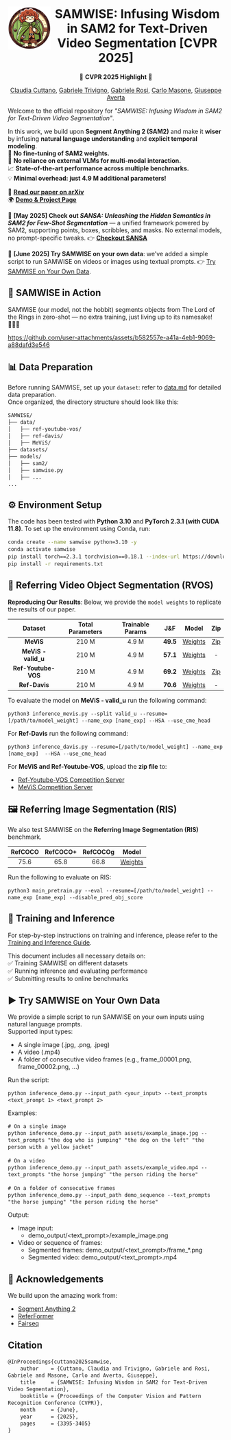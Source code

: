 <div align="center">
<img align="left" width="100" height="100" src="assets/logo.png" alt="">

# SAMWISE: Infusing Wisdom in SAM2 for Text-Driven Video Segmentation [CVPR 2025]

🎉 **CVPR 2025 Highlight** 🎉  

[Claudia Cuttano](https://scholar.google.it/citations?user=W7lNKNsAAAAJ&hl=en), [Gabriele Trivigno](https://scholar.google.com/citations?user=JXf_iToAAAAJ&hl=en), [Gabriele Rosi](https://scholar.google.com/citations?user=8AfX1GcAAAAJ&hl=en), [Carlo Masone](https://scholar.google.it/citations?user=cM3Iz_4AAAAJ&hl=en), [Giuseppe Averta](https://scholar.google.it/citations?user=i4rm0tYAAAAJ&hl=en)

</div>

Welcome to the official repository for *"SAMWISE: Infusing Wisdom in SAM2 for Text-Driven Video Segmentation"*.  

In this work, we build upon **Segment Anything 2 (SAM2)** and make it **wiser** by infusing **natural language understanding** and **explicit temporal modeling**.  
🚀 **No fine-tuning of SAM2 weights.**  
🧠 **No reliance on external VLMs for multi-modal interaction.**  
📈 **State-of-the-art performance across multiple benchmarks.**  
💡 **Minimal overhead: just 4.9 M additional parameters!**  

📄 **[Read our paper on arXiv](https://arxiv.org/abs/2411.17646)**
<br>
🌍 **[Demo & Project Page](https://claudiacuttano.github.io/SAMWISE/)**   


📢 **[May 2025] Check out _SANSA: Unleashing the Hidden Semantics in SAM2 for Few-Shot Segmentation_** — a unified framework powered by SAM2, supporting points, boxes, scribbles, and masks. No external models, no prompt-specific tweaks. 👉 **[Checkout SANSA](https://github.com/ClaudiaCuttano/SANSA)**

📢 **[June 2025] Try SAMWISE on your own data**: we’ve added a simple script to run SAMWISE on  videos or images using textual prompts. 👉 [Try SAMWISE on Your Own Data](#️-try-samwise-on-your-own-data).

## 👀 SAMWISE in Action
<!-- 
Our approach integrates natural language knowledge and temporal cues for <b>streaming-based Referring Video Segmentation (RVOS)</b>. We mitigate tracking bias—where the model may overlook an identifiable object while tracking another—through a learnable mechanism. This enables efficient streaming processing, leveraging memory from previous frames to maintain context and ensure accurate object segmentation.

<p align="center">
  <img src="./assets/teaser.png">
    <br/><em> SAMWISE for streaming-based RVOS.</em>
</p>
-->

SAMWISE (our model, not the hobbit) segments objects from The Lord of the Rings in zero-shot — no extra training, just living up to its namesake! 🧙‍♂️✨

https://github.com/user-attachments/assets/b582557e-a41a-4eb1-9069-a88dafd3e546



## 📊 Data Preparation  
Before running SAMWISE, set up your ```dataset```: refer to [data.md](docs/data.md) for detailed data preparation.  
Once organized, the directory structure should look like this:
```
SAMWISE/
├── data/
│   ├── ref-youtube-vos/
│   ├── ref-davis/
│   ├── MeViS/
├── datasets/
├── models/
│   ├── sam2/
│   ├── samwise.py
│   ├── ...
...
```

## ⚙️ Environment Setup  

The code has been tested with **Python 3.10** and **PyTorch 2.3.1 (with CUDA 11.8)**. To set up the environment using Conda, run:  

```bash
conda create --name samwise python=3.10 -y
conda activate samwise
pip install torch==2.3.1 torchvision==0.18.1 --index-url https://download.pytorch.org/whl/cu118
pip install -r requirements.txt
```

## 🎥 Referring Video Object Segmentation (RVOS)  

**Reproducing Our Results**: Below, we provide the ```model weights``` to replicate the results of our paper.

|       Dataset       | Total Parameters | Trainable Params |   J&F    |                                              Model                                               |                                             Zip                                              |
|:-------------------:|:----------------:|:----------------:|:--------:|:------------------------------------------------------------------------------------------------:|:--------------------------------------------------------------------------------------------:|
|      **MeViS**      |      210 M       |      4.9 M       | **49.5** |  [Weights](https://drive.google.com/file/d/1Molt2up2bP41ekeczXWQU-LWTskKJOV2/view?usp=sharing)   | [Zip](https://drive.google.com/file/d/10gnlVzFyPWa6pKk37eljKAR_7gJDcg72/view?usp=drive_link) |
| **MeViS - valid_u** |      210 M       |      4.9 M       | **57.1** |  [Weights](https://drive.google.com/file/d/1Molt2up2bP41ekeczXWQU-LWTskKJOV2/view?usp=sharing)   |                                              -                                               |
| **Ref-Youtube-VOS** |      210 M       |      4.9 M       | **69.2** | [Weights](https://drive.google.com/file/d/17Ei9XU678tCiiV14c-9EB9ZqXVrj4qEw/view?usp=drive_link) |                                           [Zip](https://drive.google.com/file/d/1bkO8lyR6Vyk6lHIcQqscvlDPYRiVMQJs/view?usp=drive_link)                                            |
|    **Ref-Davis**    |      210 M       |      4.9 M       | **70.6** |                                           [Weights](https://drive.google.com/file/d/17Ei9XU678tCiiV14c-9EB9ZqXVrj4qEw/view?usp=drive_link)                                            |                                              -                                               |


To evaluate the model on **MeViS - valid_u** run the following command:
```
python3 inference_mevis.py --split valid_u --resume=[/path/to/model_weight] --name_exp [name_exp] --HSA --use_cme_head
```

For **Ref-Davis** run the following command:
```
python3 inference_davis.py --resume=[/path/to/model_weight] --name_exp [name_exp]  --HSA --use_cme_head
```
For **MeViS and Ref-Youtube-VOS**, upload the **zip file** to:
- [Ref-Youtube-VOS Competition Server](https://codalab.lisn.upsaclay.fr/competitions/3282)
- [MeViS Competition Server](https://codalab.lisn.upsaclay.fr/competitions/21944)


## 🖼️ Referring Image Segmentation (RIS)
We also test SAMWISE on the **Referring
Image Segmentation (RIS)** benchmark.

| RefCOCO | RefCOCO+ | RefCOCOg |                   Model                    | 
|:-------:|:--------:|:--------:|:------------------------------------------:| 
|  75.6   |   65.8   |  66.8    | [Weights](https://drive.google.com/file/d/1gRGzARDjIisZ3PnCW77Y9TMM_SbV8aaa/view?usp=drive_link) |

Run the following to evaluate on RIS:
```
python3 main_pretrain.py --eval --resume=[/path/to/model_weight] --name_exp [name_exp] --disable_pred_obj_score 
```

## 🚀 Training and Inference  

For step-by-step instructions on training and inference, please refer to the [Training and Inference Guide](docs/training-and-inference.md).

This document includes all necessary details on:  
✅ Training SAMWISE on different datasets  
✅ Running inference and evaluating performance  
✅ Submitting results to online benchmarks  


## ▶️ Try SAMWISE on Your Own Data

We provide a simple script to run SAMWISE on your own inputs using natural language prompts.  
Supported input types:
- A single image (.jpg, .png, .jpeg)
- A video (.mp4)
- A folder of consecutive video frames (e.g., frame_00001.png, frame_00002.png, ...)

Run the script:
```
python inference_demo.py --input_path <your_input> --text_prompts <text_prompt 1> <text_prompt 2>
```

Examples:
```
# On a single image
python inference_demo.py --input_path assets/example_image.jpg --text_prompts "the dog who is jumping" "the dog on the left" "the person with a yellow jacket"

# On a video
python inference_demo.py --input_path assets/example_video.mp4 --text_prompts "the horse jumping" "the person riding the horse"

# On a folder of consecutive frames
python inference_demo.py --input_path demo_sequence --text_prompts "the horse jumping" "the person riding the horse"
```

Output:
- Image input: 
  - demo_output/<text_prompt>/example_image.png
- Video or sequence of frames: 
  - Segmented frames: demo_output/<text_prompt>/frame_*.png
  - Segmented video: demo_output/<text_prompt>.mp4

## 🔗 Acknowledgements
We build upon the amazing work from:

- [Segment Anything 2](https://github.com/facebookresearch/sam2)
- [ReferFormer](https://github.com/wjn922/ReferFormer)
- [Fairseq](https://github.com/facebookresearch/fairseq)

## Citation

```
@InProceedings{cuttano2025samwise,
    author    = {Cuttano, Claudia and Trivigno, Gabriele and Rosi, Gabriele and Masone, Carlo and Averta, Giuseppe},
    title     = {SAMWISE: Infusing Wisdom in SAM2 for Text-Driven Video Segmentation},
    booktitle = {Proceedings of the Computer Vision and Pattern Recognition Conference (CVPR)},
    month     = {June},
    year      = {2025},
    pages     = {3395-3405}
}
```
